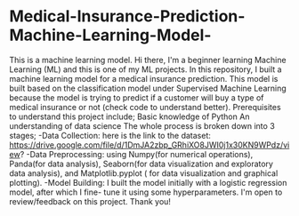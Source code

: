 # Medical-Insurance-Prediction-Machine-Learning-Model-
This is a machine learning model.
Hi there,
I'm a beginner learning Machine Learning (ML) and this is one of my ML projects. In this repository, I built a machine learning model for a medical insurance prediction.
This model is built based on the classification model under Supervised Machine Learning because the model is trying to predict if a customer will buy a type of medical insurance or not (check code to understand better).
Prerequisites to understand this project include;
Basic knowledge of Python
An understanding of data science
The whole process is broken down into 3 stages;
-Data Collection: here is the link to the dataset: https://drive.google.com/file/d/1DmJA2zbp_GRhiXO8JWI0j1x30KN9WPdz/view?
-Data Preprocessing: using Numpy(for numerical operations), Panda(for data analysis), Seaborn(for data visualization and exploratory data analysis), and Matplotlib.pyplot ( for data visualization and graphical plotting).
-Model Building: I built the model initially with a logistic regression model, after which I fine- tune it using some hyperparameters.
I'm open to review/feedback on this project.
Thank you!
